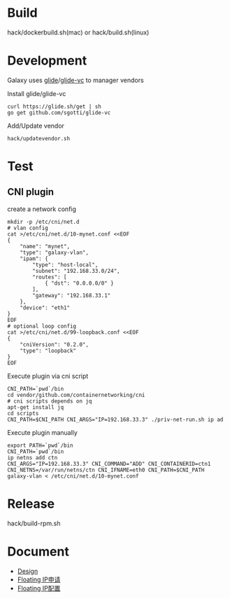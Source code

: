 # Build

hack/dockerbuild.sh(mac) or hack/build.sh(linux)

# Development

Galaxy uses [glide](https://github.com/Masterminds/glide)/[glide-vc](https://github.com/sgotti/glide-vc) to manager vendors

Install glide/glide-vc

```
curl https://glide.sh/get | sh
go get github.com/sgotti/glide-vc
```

Add/Update vendor

```
hack/updatevendor.sh

```

# Test

## CNI plugin

create a network config
```
mkdir -p /etc/cni/net.d
# vlan config
cat >/etc/cni/net.d/10-mynet.conf <<EOF
{
    "name": "mynet",
    "type": "galaxy-vlan",
    "ipam": {
        "type": "host-local",
        "subnet": "192.168.33.0/24",
        "routes": [
            { "dst": "0.0.0.0/0" }
        ],
        "gateway": "192.168.33.1"
    },
    "device": "eth1"
}
EOF
# optional loop config
cat >/etc/cni/net.d/99-loopback.conf <<EOF
{
    "cniVersion": "0.2.0",
    "type": "loopback"
}
EOF
```

Execute plugin via cni script
```
CNI_PATH=`pwd`/bin
cd vendor/github.com/containernetworking/cni
# cni scripts depends on jq
apt-get install jq
cd scripts
CNI_PATH=$CNI_PATH CNI_ARGS="IP=192.168.33.3" ./priv-net-run.sh ip ad
```

Execute plugin manually
 ```
export PATH=`pwd`/bin
CNI_PATH=`pwd`/bin
ip netns add ctn
CNI_ARGS="IP=192.168.33.3" CNI_COMMAND="ADD" CNI_CONTAINERID=ctn1 CNI_NETNS=/var/run/netns/ctn CNI_IFNAME=eth0 CNI_PATH=$CNI_PATH galaxy-vlan < /etc/cni/net.d/10-mynet.conf
 ```

# Release

hack/build-rpm.sh

# Document

- [Design](doc/design.md)
- [Floating IP申请](doc/ip.md)
- [Floating IP配置](doc/configip.md)